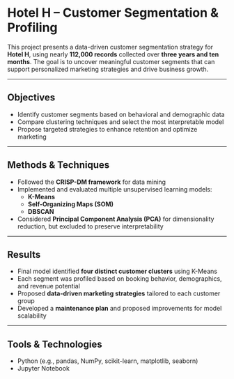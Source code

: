 # Hotel H – Customer Segmentation & Profiling

This project presents a data-driven customer segmentation strategy for **Hotel H**, using nearly **112,000 records** collected over **three years and ten months**. The goal is to uncover meaningful customer segments that can support personalized marketing strategies and drive business growth.

---

## Objectives

- Identify customer segments based on behavioral and demographic data  
- Compare clustering techniques and select the most interpretable model  
- Propose targeted strategies to enhance retention and optimize marketing  

---

## Methods & Techniques

- Followed the **CRISP-DM framework** for data mining
- Implemented and evaluated multiple unsupervised learning models:
  - **K-Means**
  - **Self-Organizing Maps (SOM)**
  - **DBSCAN**
- Considered **Principal Component Analysis (PCA)** for dimensionality reduction, but excluded to preserve interpretability

---

## Results

- Final model identified **four distinct customer clusters** using K-Means
- Each segment was profiled based on booking behavior, demographics, and revenue potential
- Proposed **data-driven marketing strategies** tailored to each customer group
- Developed a **maintenance plan** and proposed improvements for model scalability

---

## Tools & Technologies

- Python (e.g., pandas, NumPy, scikit-learn, matplotlib, seaborn)
- Jupyter Notebook  